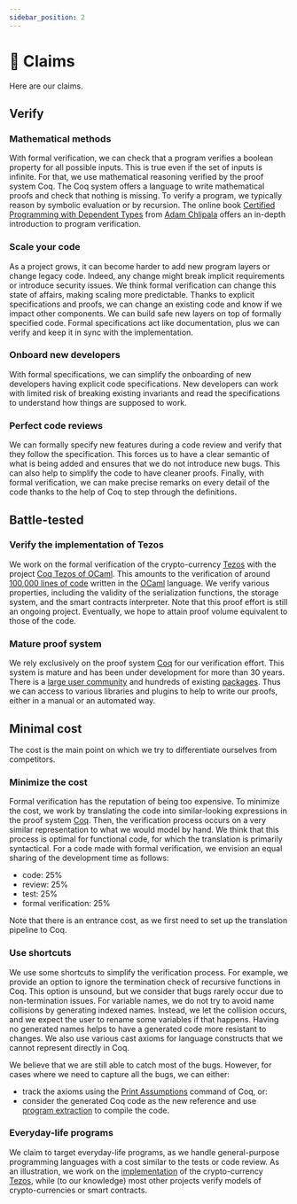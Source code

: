 ```yaml
---
sidebar_position: 2
---
```

# 📣 Claims
Here are our claims.

## Verify
### Mathematical methods
With formal verification, we can check that a program verifies a boolean property for all possible inputs. This is true even if the set of inputs is infinite. For that, we use mathematical reasoning verified by the proof system Coq. The Coq system offers a language to write mathematical proofs and check that nothing is missing. To verify a program, we typically reason by symbolic evaluation or by recursion. The online book [Certified Programming with Dependent Types](http://adam.chlipala.net/cpdt/) from [Adam Chlipala](http://adam.chlipala.net/) offers an in-depth introduction to program verification.

### Scale your code
As a project grows, it can become harder to add new program layers or change legacy code. Indeed, any change might break implicit requirements or introduce security issues. We think formal verification can change this state of affairs, making scaling more predictable. Thanks to explicit specifications and proofs, we can change an existing code and know if we impact other components. We can build safe new layers on top of formally specified code. Formal specifications act like documentation, plus we can verify and keep it in sync with the implementation.

### Onboard new developers
With formal specifications, we can simplify the onboarding of new developers having explicit code specifications. New developers can work with limited risk of breaking existing invariants and read the specifications to understand how things are supposed to work.

### Perfect code reviews
We can formally specify new features during a code review and verify that they follow the specification. This forces us to have a clear semantic of what is being added and ensures that we do not introduce new bugs. This can also help to simplify the code to have cleaner proofs. Finally, with formal verification, we can make precise remarks on every detail of the code thanks to the help of Coq to step through the definitions.

## Battle-tested
### Verify the implementation of Tezos
We work on the formal verification of the crypto-currency [Tezos](https://tezos.com/) with the project [Coq Tezos of OCaml](https://nomadic-labs.gitlab.io/coq-tezos-of-ocaml/). This amounts to the verification of around [100,000 lines of code](https://gitlab.com/tezos/tezos/-/tree/master/src/proto_alpha/lib_protocol) written in the [OCaml](https://ocaml.org/) language. We verify various properties, including the validity of the serialization functions, the storage system, and the smart contracts interpreter. Note that this proof effort is still an ongoing project. Eventually, we hope to attain proof volume equivalent to those of the code.

### Mature proof system
We rely exclusively on the proof system [Coq](https://coq.inria.fr/) for our verification effort. This system is mature and has been under development for more than 30 years. There is a [large user community](https://twitter.com/CoqLang) and hundreds of existing [packages](https://coq.inria.fr/opam/www/). Thus we can access to various libraries and plugins to help to write our proofs, either in a manual or an automated way.

## Minimal cost
The cost is the main point on which we try to differentiate ourselves from competitors.

### Minimize the cost
Formal verification has the reputation of being too expensive. To minimize the cost, we work by translating the code into similar-looking expressions in the proof system [Coq](https://coq.inria.fr/). Then, the verification process occurs on a very similar representation to what we would model by hand. We think that this process is optimal for functional code, for which the translation is primarily syntactical. For a code made with formal verification, we envision an equal sharing of the development time as follows:
* code: 25%
* review: 25%
* test: 25%
* formal verification: 25%

Note that there is an entrance cost, as we first need to set up the translation pipeline to Coq.

### Use shortcuts
We use some shortcuts to simplify the verification process. For example, we provide an option to ignore the termination check of recursive functions in Coq. This option is unsound, but we consider that bugs rarely occur due to non-termination issues. For variable names, we do not try to avoid name collisions by generating indexed names. Instead, we let the collision occurs, and we expect the user to rename some variables if that happens. Having no generated names helps to have a generated code more resistant to changes. We also use various cast axioms for language constructs that we cannot represent directly in Coq.

We believe that we are still able to catch most of the bugs. However, for cases where we need to capture all the bugs, we can either:
* track the axioms using the [Print Assumptions](https://coq.inria.fr/refman/proof-engine/vernacular-commands.html#coq:cmd.Print-Assumptions) command of Coq, or:
* consider the generated Coq code as the new reference and use [program extraction](https://coq.inria.fr/refman/addendum/extraction.html) to compile the code.

### Everyday-life programs
We claim to target everyday-life programs, as we handle general-purpose programming languages with a cost similar to the tests or code review. As an illustration, we work on the [implementation](https://nomadic-labs.gitlab.io/coq-tezos-of-ocaml/) of the crypto-currency [Tezos](https://tezos.com/), while (to our knowledge) most other projects verify models of crypto-currencies or smart contracts.
